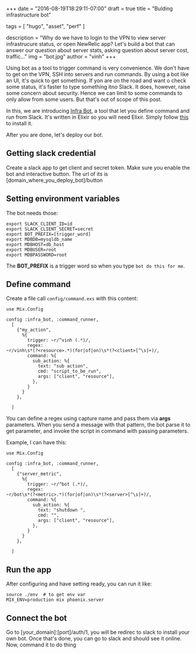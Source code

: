 +++
date = "2016-08-19T18:29:11-07:00"
draft = true
title = "Bulding infrastructure bot"

tags = [ "hugo", "asset", "perf" ]

description = "Why do we have to login to the VPN to view server infrastrucure status, or open NewRelic app? Let's build a bot that can answer our question about server stats, asking question about server cost, traffic..."
img = "bot.jpg"
author = "vinh"
+++

Using bot as a tool to trigger command is very convenience. We don't
have to get on the VPN, SSH into servers and run commands. By using a
bot like an UI, it's quick to get something. If yon are on the road and
want o check some status, it's faster to type something itno Slack. It
does, however, raise some concern about security. Hence we can limit to
some commands to only allow from some users. But that's out of scope of
this post.

In this, we are introducing [Infra
Bot](https://github.com/NotyIm/bot-slack), a tool that let you define
command and run from Slack. It's written in Elixir so you will need
Elixir. Simply follow
[this](http://elixir-lang.org/install.html#unix-and-unix-like) to
install it.

After you are done, let's deploy our bot. 

## Getting slack credential

Create a slack app to get client and secret token. Make sure you enable
the bot and interactive button. The url of its is
[domain_where_you_deploy_bot]/button

## Setting environment variables

The bot needs those:

```
export SLACK_CLIENT_ID=id
export SLACK_CLIENT_SECRET=secret
export BOT_PREFIX=[trigger_word]
export MDBDB=mysqldb_name
export MDBHOST=db_host
export MDBUSER=root
export MDBPASSWORD=root
```

The **BOT_PREFIX** is a trigger word so when you type `bot do this for
me`.

## Define command

Create a file call `config/command.exs` with this content:


```
use Mix.Config

config :infra_bot, :command_runner,
  [
    {"my_action",
      %{
        trigger: ~r/^vinh (.*)/,
        regex:
~r/vinh\s*(?<resource>.*)(for|of|on)\s*(?<client>[^\s]+)/,
        command: %{
          sub_action: %{
            text: "sub action",
            cmd: "script_to_be_run",
            args: ["client", "resource"],
          },
        }
      }
    },

  ]
```

You can define a regex using capture name and pass them via **args**
parameters. When you send a message with that pattern, the bot parse it
to get parameter, and invoke the script in command with passing
parameters.

Example, I can have this:

```
use Mix.Config

config :infra_bot, :command_runner,
  [
    {"server_metric",
      %{
        trigger: ~r/^bot (.*)/,
        regex:
~r/bot\s*(?<metric>.*)(for|of|on)\s*(?<server>[^\s]+)/,
        command: %{
          sub_action: %{
            text: "shutdown ",
            cmd: "",
            args: ["client", "resource"],
          },
        }
      }
    },

  ]
```

## Run the app

After configuring and have setting ready, you can run it like:

```
source ./env  # to get env var
MIX_ENV=production mix phoenix.server
```

## Connect the bot

Go to [your_domain]:[port]/auth/1, you will be redirec to slack to
install your own bot. Once that's done, you can go to slack and should
see it online. Now, command it to do thing
